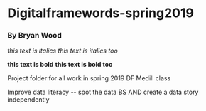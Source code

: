 # Digitalframewords-spring2019
### By Bryan Wood

*this text is italics*
_this text is italics too_

**this text is bold**
__this text is bold too__

Project folder for all work in spring 2019 DF Medill class

Improve data literacy -- spot the data BS AND create a data story independently
